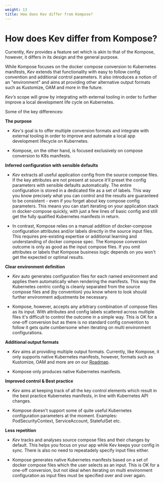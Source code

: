 ```yaml
---
weight: 13
title: How does Kev differ from Kompose?
---
```


# How does Kev differ from Kompose?

Currently, _Kev_ provides a feature set which is akin to that of the Kompose, however, it differs in its design and the general purpose.

While Kompose focuses on the docker compose conversion to Kubernetes manifests, _Kev_ extends that functionality with easy to follow config convention and additional control parameters. It also introduces a notion of an "environment" and aims at providing other alternative output formats such as Kustomize, OAM and more in the future.

_Kev’s_ scope will grow by integrating with external tooling in order to further improve a local development life cycle on Kubernetes.

Some of the key differences:

**The purpose**

- _Kev's_ goal is to offer multiple conversion formats and integrate with external tooling in order to improve and automate a local app development lifecycle on Kubernetes.

- Kompose, on the other hand, is focused exclusively on compose conversion to K8s manifests.


**Inferred configuration with sensible defaults**

- _Kev_ extracts all useful application config from the source compose files. If the key attributes are not present at source it'll preset the config parameters with sensible defaults automatically. The entire configuration is stored in a dedicated file as a set of labels. This way you know precisely what you can control and the results are guaranteed to be consistent - even if you forget about key compose config parameters. This means you can start iterating on your application stack in docker-compose quickly, with just a few lines of basic config and still get the fully qualified Kubernetes manifests in return.

- In contrast, Kompose relies on a manual addition of docker-compose configuration attributes and/or labels directly in the source input files. This requires pre-existing expertise or additional learning and understanding of docker compose spec. The Kompose conversion outcome is only as good as the input compose files. If you omit attributes or labels that Kompose business logic depends on you won't get the expected or optimal results.

**Clear environment definition**

- _Kev_ auto generates configuration files for each named environment and applies them automatically when rendering the manifests. This way the Kubernetes centric config is cleanly separated from the source compose files and (by convention) you know where to look should further environment adjustments be necessary.

- Kompose, however, accepts any arbitrary combination of compose files as its input. With attributes and config labels scattered across multiple files it's difficult to control the outcome in a simple way. This is OK for a one-off conversion but as there is no standard config convention to follow it gets quite cumbersome when iterating on multi environment configurations.

**Additional output formats**

- _Kev_ aims at providing multiple output formats. Currently, like Kompose, it only supports native Kubernetes manifests, however, formats such as Kustomize, OAM and more are on our [Roadmap][roadmap].

- Kompose only produces native Kubernetes manifests.

**Improved control & Best practice**

- _Kev_ aims at keeping track of all the key control elements which result in the best practice Kubernetes manifests, in line with Kubernetes API changes.

- Kompose doesn't support some of quite useful Kubernetes configuration parameters at the moment. Examples: PodSecurityContext, ServiceAccount, StatefulSet etc.

**Less repetition**

- _Kev_ tracks and analyses source compose files and their changes by default. This helps you focus on your app while Kev keeps your config in sync. There is also no need to repeatadely specify input files either.

- Kompose generates native Kubernetes manifests based on a set of docker compose files which the user selects as an input. This is OK for a one-off conversion, but not ideal when iterating on multi environment configuration as input files must be specified over and over again.

[roadmap]: https://github.com/appvia/kev/issues
